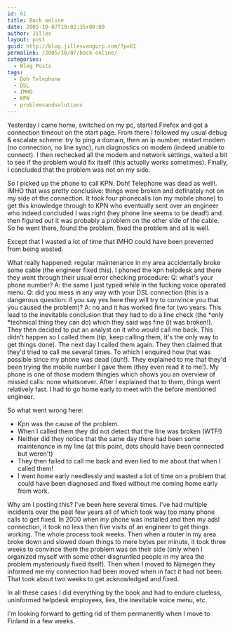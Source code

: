 ```yaml
---
id: 61
title: Back online
date: 2005-10-07T19:02:35+00:00
author: Jilles
layout: post
guid: http://blog.jillesvangurp.com/?p=61
permalink: /2005/10/07/back-online/
categories:
  - Blog Posts
tags:
  - Doh Telephone
  - DSL
  - IMHO
  - KPN
  - problemsandsolutions
---
```

Yesterday I came home, switched on my pc, started Firefox and got a connection timeout on the start page. From there I followed my usual debug & escalate scheme: try to ping a domain, then an ip number, restart modem (no connection, no line sync), run diagnostics on modem (indeed unable to connect). I then rechecked all the modem and network settings, waited a bit to see if the problem would fix itself (this actually works sometimes). Finally, I concluded that the problem was not on my side.

So I picked up the phone to call KPN. Doh! Telephone was dead as well!. IMHO that was pretty conclusive: things were broken and definately not on my side of the connection. It took four phonecalls (on my mobile phone) to get this knowledge through to KPN who eventually sent over an engineer who indeed concluded I was right (hey phone line seems to be dead!) and then figured out it was probably a problem on the other side of the cable. So he went there, found the problem, fixed the problem and all is well.

Except that I wasted a lot of time that IMHO could have been prevented from being wasted. 

What really happened: regular maintenance in my area accidentally broke some cable (the engineer fixed this). I phoned the kpn helpdesk and there they went through their usual error checking procedure: Q: what's your phone number? A: the same I just typed while in the fucking voice operated menu. Q: did you mess in any way with your DSL connection (this is a dangerous question: if you say yes here they will try to convince you that you caused the problem)? A: no and it has worked fine for two years. This lead to the inevitable conclusion that they had to do a line check (the *only *technical thing they can do) which they said was fine (it was broken!). They then decided to put an analyst on it who would call me back. This didn't happen so I called them (tip, keep calling them, it's the only way to get things done). The next day I called them again. They then claimed that they'd tried to call me several times. To which I enquired how that was possible since my phone was dead (duh!). They explained to me that they'd been trying the mobile number I gave them (they even read it to me!). My phone is one of those modern thingies which shows you an overview of missed calls: none whatsoever. After I explained that to them, things went relatively fast. I had to go home early to meet with the before mentioned engineer.

So what went wrong here:
<ul>
<li>Kpn was the cause of the problem.</li>
<li>When I called them they did not detect that the line was broken (WTF!)</li>
<li>Neither did they notice that the same day there had been some maintenance in my line (at this point, dots should have been connected but weren't)</li>
<li>They then failed to call me back and even lied to me about that when I called them!</li>
<li>I went home early needlessly and wasted a lot of time on a problem that could have been diagnosed and fixed without me coming home early from work.</li>
</ul>

Why am I posting this? I've been here several times. I've had multiple incidents over the past few years all of which took way too many phone calls to get fixed. In 2000 when my phone was installed and then my adsl connection, it took no less then five visits of an engineer to get things working. The whole process took weeks. Then when a router in my area broke down and slowed down things to mere bytes per minute, it took three weeks to convince them the problem was on their side (only when I organized myself with some other disgruntled people in my area the problem mysteriously fixed itself). Then when I moved to Nijmegen they informed me my connection had been moved when in fact it had not been. That took about two weeks to get acknowledged and fixed. 

In all these cases I did everything by the book and had to endure clueless, uninformed helpdesk employees, lies, the inevitable voice menu, etc.

I'm looking forward to getting rid of them permanently when I move to Finland in a few weeks.